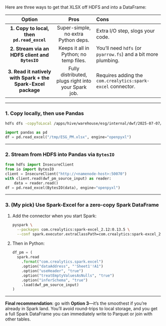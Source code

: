 Here are three ways to get that XLSX off HDFS and into a DataFrame:

|                            Option                            |                         Pros                        | Cons                                                          |
| :----------------------------------------------------------: | :-------------------------------------------------: | :------------------------------------------------------------ |
|          **1. Copy to local, then `pd.read_excel`**          |         Super-simple, no extra Python deps.         | Extra I/O step, slogs your code.                              |
|        **2. Stream via an HDFS client and `BytesIO`**        |        Keeps it all in Python; no temp files.       | You’ll need `hdfs` (or `pyarrow.fs`) and a bit more plumbing. |
| **3. Read it natively with Spark + the Spark-Excel package** | Fully distributed, plugs right into your Spark job. | Requires adding the `com.crealytics:spark-excel` connector.   |

---

### 1. Copy locally, then use Pandas

```bash
hdfs dfs -copyToLocal /apps/hive/warehouse/esg/internal/dwf/2025-07-07/ESG_dwf_PM_report_07JUL2025.xlsx /tmp/ESG_PM.xlsx
```

```python
import pandas as pd
df = pd.read_excel("/tmp/ESG_PM.xlsx", engine="openpyxl")
```

---

### 2. Stream from HDFS into Pandas via `BytesIO`

```python
from hdfs import InsecureClient
from io import BytesIO
client = InsecureClient("http://<namenode-host>:50070")
with client.read(dwf_pm_source_input) as reader:
    data = reader.read()
df = pd.read_excel(BytesIO(data), engine="openpyxl")
```

---

### 3. (My pick) Use Spark-Excel for a zero-copy Spark DataFrame

1. Add the connector when you start Spark:

   ```bash
   pyspark \
     --packages com.crealytics:spark-excel_2.12:0.13.5 \
     --conf spark.executor.extraClassPath=com.crealytics:spark-excel_2.12:0.13.5
   ```
2. Then in Python:

   ```python
   df_pm = (
     spark.read
       .format("com.crealytics.spark.excel")
       .option("dataAddress", "'Sheet1'!A1")
       .option("useHeader", "true")
       .option("treatEmptyValuesAsNulls", "true")
       .option("inferSchema", "true")
       .load(dwf_pm_source_input)
   )
   ```

---

**Final recommendation**: go with **Option 3**—it’s the smoothest if you’re already in Spark land. You’ll avoid round-trips to local storage, and you get a full Spark DataFrame you can immediately write to Parquet or join with other tables.

